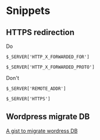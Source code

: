 # Snippets

## HTTPS redirection

Do

`$_SERVER['HTTP_X_FORWARDED_FOR']`

`$_SERVER['HTTP_X_FORWARDED_PROTO']`

Don't 

`$_SERVER['REMOTE_ADDR']`

`$_SERVER['HTTPS']`

## Wordpress migrate DB

[A gist to migrate wordress DB](https://gist.github.com/spyesx/597cbe2db54b3e0efb63e2c59b9369a6)
